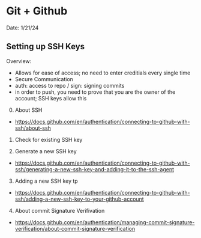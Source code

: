 # Git + Github
Date:  1/21/24 

## Setting up SSH Keys 
Overview: 
- Allows for ease of access; no need to enter creditials every single time
- Secure Communication
- auth: access to repo / sign: signing commits
- in order to push, you need to prove that you are the owner of the account; SSH keys allow this 
  
0. About SSH
  - https://docs.github.com/en/authentication/connecting-to-github-with-ssh/about-ssh 

1. Check for existing SSH key

2. Generate a new SSH key
  - https://docs.github.com/en/authentication/connecting-to-github-with-ssh/generating-a-new-ssh-key-and-adding-it-to-the-ssh-agent

3. Adding a new SSH key tp 
  - https://docs.github.com/en/authentication/connecting-to-github-with-ssh/adding-a-new-ssh-key-to-your-github-account

4. About commit Signature Verifivation
- https://docs.github.com/en/authentication/managing-commit-signature-verification/about-commit-signature-verification

  

